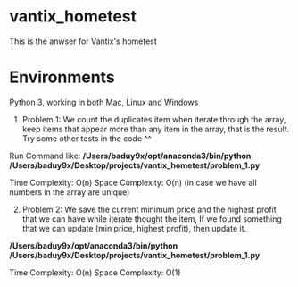 # vantix_hometest
This is the anwser for Vantix's hometest 

# Environments
Python 3, working in both Mac, Linux and Windows

1. Problem 1:
We count the duplicates item when iterate through the array, keep items that appear more than any item in the array, that is the result. Try some other tests in the code ^^

Run Command like:
**/Users/baduy9x/opt/anaconda3/bin/python /Users/baduy9x/Desktop/projects/vantix_hometest/problem_1.py**

Time Complexity: O(n)
Space Complexity: O(n) (in case we have all numbers in the array are unique)


2. Problem 2:
We save the current minimum price and the highest profit that we can have while iterate thought the item,
If we found something that we can update (min price, highest profit), then update it.

**/Users/baduy9x/opt/anaconda3/bin/python /Users/baduy9x/Desktop/projects/vantix_hometest/problem_1.py**

Time Complexity: O(n)
Space Complexity: O(1)